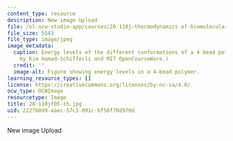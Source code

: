 ```yaml
---
content_type: resource
description: New image Upload
file: /ol-ocw-studio-app/courses/20-110j-thermodynamics-of-biomolecular-systems-fall-2005/2227b0d9aaec57c3091cbf50f70d970d_20-110jf05-th.jpg
file_size: 5543
file_type: image/jpeg
image_metadata:
  caption: Energy levels of the different conformations of a 4 bead polymer. (Image
    by Kim Hamad-Schifferli and MIT OpenCourseWare.)
  credit: ''
  image-alt: Figure showing energy levels in a 4-bead polymer.
learning_resource_types: []
license: https://creativecommons.org/licenses/by-nc-sa/4.0/
ocw_type: OCWImage
resourcetype: Image
title: 20-110jf05-th.jpg
uid: 2227b0d9-aaec-57c3-091c-bf50f70d970d
---
```

New image Upload